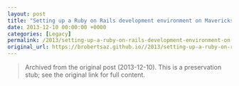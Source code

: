 ```yaml
---
layout: post
title: "Setting up a Ruby on Rails development environment on Mavericks (Dean.io)"
date: 2013-12-10 00:00:00 +0000
categories: [Legacy]
permalink: /2013/setting-up-a-ruby-on-rails-development-environment-on-mavericks-dean-io/
original_url: https://brobertsaz.github.io//2013/setting-up-a-ruby-on-rails-development-environment-on-mavericks-dean-io/
---
```


> Archived from the original post (2013-12-10). This is a preservation stub; see the original link for full content.

